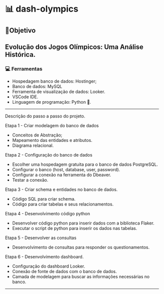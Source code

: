 # 📊 dash-olympics

## 🎯Objetivo
Evolução dos Jogos Olímpicos: Uma Análise Histórica.
----
### 💻 Ferramentas
- Hospedagem banco de dados: Hostinger;
- Banco de dados: MySQL
- Ferramenta de visualização de dados: Looker.
- VSCode IDE.
- Linguagem de programação: Python 🐍.
---
Descrição do passo a passo do projeto.

Etapa 1 - Criar modelagem do banco de dados
- Conceitos de Abstração;
- Mapeamento das entidades e atributos.
- Diagrama relacional.

Etapa 2 - Configuração do banco de dados
- Escolher uma hospedagem gratuita para o banco de dados PostgreSQL.
- Configurar o banco (host, database, user, password).
- Configurar a conexão na ferramenta do Dbeaver.
- Testar a conexão.

Etapa 3 - Criar schema e entidades no banco de dados.
- Código SQL para criar schema.
- Código para criar tabelas e seus relacionamentos.

Etapa 4 - Desenvolvimento código python
- Desenvolver código python para inserir dados com a biblioteca Flaker.
- Executar o script de python para inserir os dados nas tabelas.

Etapa 5 - Desenvolver as consultas
- Desenvolvimento de consultas para responder os questionamentos.

Etapa 6 - Desenvolvimento dashboard.
- Configuração do dashboard Looker.
- Conexão de fonte de dados com o banco de dados.
- Camada de modelagem para buscar as informações necessárias no banco.
---

